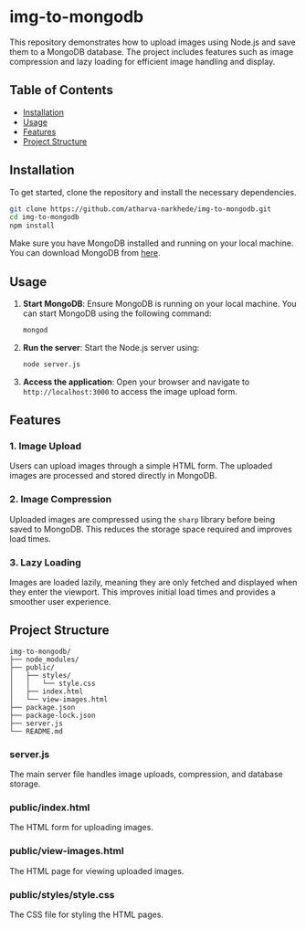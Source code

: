 # img-to-mongodb

This repository demonstrates how to upload images using Node.js and save them to a MongoDB database. The project includes features such as image compression and lazy loading for efficient image handling and display.

## Table of Contents

- [Installation](#installation)
- [Usage](#usage)
- [Features](#features)
- [Project Structure](#project-structure)

## Installation

To get started, clone the repository and install the necessary dependencies.

```bash
git clone https://github.com/atharva-narkhede/img-to-mongodb.git
cd img-to-mongodb
npm install
```

Make sure you have MongoDB installed and running on your local machine. You can download MongoDB from [here](https://www.mongodb.com/try/download/community).

## Usage

1. **Start MongoDB**: Ensure MongoDB is running on your local machine. You can start MongoDB using the following command:

    ```bash
    mongod
    ```

2. **Run the server**: Start the Node.js server using:

    ```bash
    node server.js
    ```

3. **Access the application**: Open your browser and navigate to `http://localhost:3000` to access the image upload form.

## Features

### 1. Image Upload

Users can upload images through a simple HTML form. The uploaded images are processed and stored directly in MongoDB.

### 2. Image Compression

Uploaded images are compressed using the `sharp` library before being saved to MongoDB. This reduces the storage space required and improves load times.

### 3. Lazy Loading

Images are loaded lazily, meaning they are only fetched and displayed when they enter the viewport. This improves initial load times and provides a smoother user experience.

## Project Structure

```
img-to-mongodb/
├── node_modules/
├── public/
│   ├── styles/
│   │   └── style.css
│   ├── index.html
│   └── view-images.html
├── package.json
├── package-lock.json
├── server.js
└── README.md
```

### server.js

The main server file handles image uploads, compression, and database storage.

### public/index.html

The HTML form for uploading images.

### public/view-images.html

The HTML page for viewing uploaded images.

### public/styles/style.css

The CSS file for styling the HTML pages.
